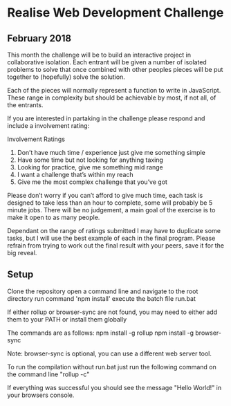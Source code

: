 # Realise Web Development Challenge #
## February 2018 ##

This month the challenge will be to build an interactive project in collaborative isolation. Each entrant will be given a number of isolated problems to solve that once combined with other peoples pieces will be put together to (hopefully) solve the solution.

Each of the pieces will normally represent a function to write in JavaScript. These range in complexity but should be achievable by most, if not all,  of the entrants.

If you are interested in partaking in the challenge please respond and include a involvement rating:

Involvement Ratings
1. Don’t have much time / experience just give me something simple
2. Have some time but not looking for anything taxing
3. Looking for practice, give me something mid range
4. I want a challenge that’s within my reach
5. Give me the most complex challenge that you’ve got

Please don’t worry if you can’t afford to give much time, each task is designed to take less than an hour to complete, some will probably be 5 minute jobs. There will be no judgement, a main goal of the exercise is to make it open to as many people.

Dependant on the range of ratings submitted I may have to duplicate some tasks, but I will use the best example of each in the final program.
Please refrain from trying to work out the final result with your peers, save it for the big reveal.  


## Setup ##
Clone the repository
open a command line and navigate to the root directory
run command 'npm install'
execute the batch file run.bat

If either rollup or browser-sync are not found, you may need to either add them to your PATH or install them globally

The commands are as follows:
npm install -g rollup
npm install -g browser-sync

Note: browser-sync is optional, you can use a different web server tool.

To run the compilation without run.bat just run the following command on the command line "rollup -c"

If everything was successful you should see the message "Hello World!" in your browsers console.
